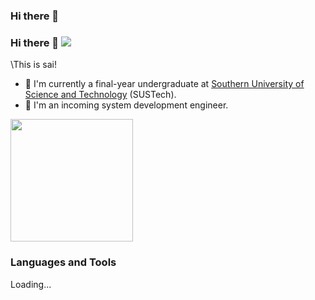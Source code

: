 ### Hi there 👋

<!--
**sai-01/sai-01** is a ✨ _special_ ✨ repository because its `README.md` (this file) appears on your GitHub profile.

Here are some ideas to get you started:

- 🔭 I’m currently working on ...
- 🌱 I’m currently learning ...
- 👯 I’m looking to collaborate on ...
- 🤔 I’m looking for help with ...
- 💬 Ask me about ...
- 📫 How to reach me: ...
- 😄 Pronouns: ...
- ⚡ Fun fact: ...
-->
### Hi there 👋 ![](https://komarev.com/ghpvc/?username=sai-01&style=plastic)

\This is sai!
- 🏫 I'm currently a final-year undergraduate at [Southern University of Science and Technology](https://www.sustech.edu.cn/en/) (SUSTech).
- 🔭 I'm an incoming system development engineer.

<img width="196" src="https://img.zcool.cn/community/0179b15b921fbca80121a0f7abf51b.gif"/>

### Languages and Tools
Loading...
